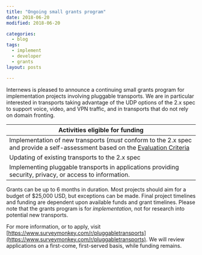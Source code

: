```yaml
---
title: "Ongoing small grants program"
date: 2018-06-20
modified: 2018-06-20

categories:
  - blog
tags:
  - implement
  - developer
  - grants
layout: posts

---
```


Internews is pleased to announce a continuing small grants program for implementation projects involving pluggable transports. We are in particular interested in transports taking advantage of the UDP options of the 2.x spec to support voice, video, and VPN traffic, and in transports that do not rely on domain fronting.

| **Activities eligible for funding** |
|-----|
|Implementation of new transports (*must* conform to the 2.x spec and provide a self-assessment based on the [Evaluation Criteria](https://trac.torproject.org/projects/tor/wiki/doc/PluggableTransports/PTEvaluationCriteria)|
|Updating of existing transports to the 2.x spec|
|Implementing pluggable transports in applications providing security, privacy, or access to information.|

Grants can be up to 6 months in duration. Most projects should aim for a budget of $25,000 USD, but exceptions can be made. Final project timelines and funding are dependent upon available funds and grant timelines. Please note that the grants program is for *implementation*, not for research into potential new transports.

For more information, or to apply, visit [https://www.surveymonkey.com/r/pluggabletransports](https://www.surveymonkey.com/r/pluggabletransports). We will review applications on a first-come, first-served basis, while funding remains.
